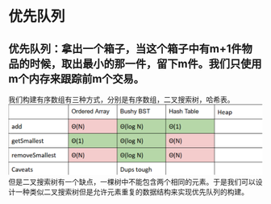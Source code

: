 # 优先队列
## 优先队列：拿出一个箱子，当这个箱子中有m+1件物品的时候，取出最小的那一件，留下m件。我们只使用m个内存来跟踪前m个交易。

我们构建有序数组有三种方式，分别是有序数组，二叉搜索树，哈希表。
![](附件/Pasted%20image%2020251005234108.png)
但是二叉搜索树有一个缺点，一棵树中不能包含两个相同的元素。于是我们可以设计一种类似二叉搜索树但是允许元素重复的数据结构来实现优先队列的构建。
